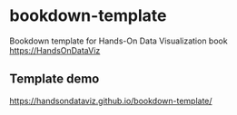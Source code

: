 # bookdown-template
Bookdown template for Hands-On Data Visualization book <https://HandsOnDataViz>

## Template demo
https://handsondataviz.github.io/bookdown-template/

